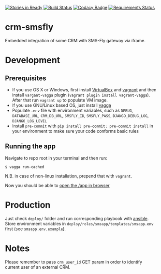 [![Stories in Ready](https://badge.waffle.io/wk-tech/crm-smsfly.png?label=ready&title=Ready)](https://waffle.io/wk-tech/crm-smsfly) [![Build Status](https://travis-ci.org/wk-tech/crm-smsfly.svg?branch=master)](https://travis-ci.org/wk-tech/crm-smsfly) [![Codacy Badge](https://api.codacy.com/project/badge/Grade/eeaedf06e82a4bceaf8a75423885a796)](https://www.codacy.com/app/webknjaz/crm-smsfly?utm_source=github.com&amp;utm_medium=referral&amp;utm_content=wk-tech/crm-smsfly&amp;utm_campaign=Badge_Grade) [![Requirements Status](https://requires.io/github/wk-tech/crm-smsfly/requirements.svg?branch=master)](https://requires.io/github/wk-tech/crm-smsfly/requirements/?branch=master)
# crm-smsfly
Embedded integration of some CRM with SMS-Fly gateway via iframe.

# Development

## Prerequisites
- If you use OS X or Windows, first install [VirtualBox](https://www.virtualbox.org/wiki/Downloads) and [vagrant](https://www.vagrantup.com/docs/installation/) and then install `vargant-vagga` plugin (`vagrant plugin install vagrant-vagga`). After that run `vagrant up` to populate VM image.
- If you use GNU/Linux based OS, just install [vagga](https://vagga.readthedocs.io/en/latest/installation.html)
- Populate `.env` file with environment variables, such as `DEBUG`, `DATABASE_URL`, `CRM_DB_URL`, `SMSFLY_ID`, `SMSFLY_PASS`, `DJANGO_DEBUG_LOG`, `DJANGO_LOG_LEVEL`
- Install `pre-commit` with `pip install pre-commit; pre-commit install` in your environment to make sure your code conforms basic rules


## Running the app
Navigate to repo root in your terminal and then run:
```shell
$ vagga run-cached
```
N.B. in case of non-linux installation, prepend that with `vagrant`.

Now you should be able to [open the /app in browser](http://localhost:8000/app)

# Production
Just check `deploy/` folder and run corresponding playbook with [ansible](http://docs.ansible.com/ansible/intro_installation.html). Store environment variables in `deploy/roles/smsapp/templates/smsapp.env` first (see `smsapp.env.example`).

# Notes
Please remember to pass `crm_user_id` GET param in order to identify current user of an external CRM.
